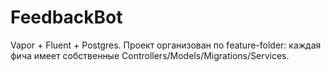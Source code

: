 # FeedbackBot

Vapor + Fluent + Postgres. Проект организован по feature-folder: каждая фича
имеет собственные Controllers/Models/Migrations/Services.

